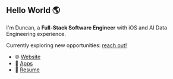## Hello World 🌎

I'm Duncan, a **Full-Stack Software Engineer** with iOS and AI Data Engineering experience.

Currently exploring new opportunities: [reach out!](mailto:duncan@crawbuck.com)

- 🌐 [Website](https://crawbuck.com)
- 📱 [Apps](https://apps.apple.com/us/developer/duncan-crawbuck/id1476181426)
- 📄 [Resume](https://crawbuck.com/resume)
